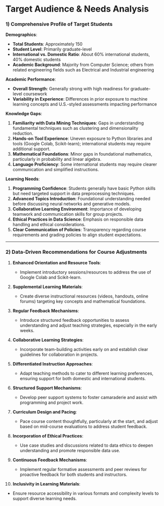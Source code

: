 Target Audience & Needs Analysis
================================

### 1) Comprehensive Profile of Target Students

**Demographics**:  
- **Total Students**: Approximately 150  
- **Student Level**: Primarily graduate-level  
- **International vs. Domestic Ratio**: About 60% international students, 40% domestic students  
- **Academic Background**: Majority from Computer Science; others from related engineering fields such as Electrical and Industrial engineering  

**Academic Performance**:  
- **Overall Strength**: Generally strong with high readiness for graduate-level coursework  
- **Variability in Experience**: Differences in prior exposure to machine learning concepts and U.S.-styled assessments impacting performance  

**Knowledge Gaps**:  
1. **Familiarity with Data Mining Techniques**: Gaps in understanding fundamental techniques such as clustering and dimensionality reduction.  
2. **Hands-on Tool Experience**: Uneven exposure to Python libraries and tools (Google Colab, Scikit-learn); international students may require additional support.  
3. **Mathematical Foundations**: Minor gaps in foundational mathematics, particularly in probability and linear algebra.  
4. **Language Proficiency**: Some international students may require clearer communication and simplified instructions.  

**Learning Needs**:  
1. **Programming Confidence**: Students generally have basic Python skills but need targeted support in data preprocessing techniques.  
2. **Advanced Topics Introduction**: Foundational understanding needed before discussing neural networks and generative models.  
3. **Collaborative Learning Environment**: Importance of developing teamwork and communication skills for group projects.  
4. **Ethical Practices in Data Science**: Emphasis on responsible data handling and ethical considerations.  
5. **Clear Communication of Policies**: Transparency regarding course requirements and grading policies to align student expectations.  

---

### 2) Data-Driven Recommendations for Course Adjustments

1. **Enhanced Orientation and Resource Tools**:  
   - Implement introductory sessions/resources to address the use of Google Colab and Scikit-learn.  

2. **Supplemental Learning Materials**:  
   - Create diverse instructional resources (videos, handouts, online forums) targeting key concepts and mathematical foundations.  

3. **Regular Feedback Mechanisms**:  
   - Introduce structured feedback opportunities to assess understanding and adjust teaching strategies, especially in the early weeks.  

4. **Collaborative Learning Strategies**:  
   - Incorporate team-building activities early on and establish clear guidelines for collaboration in projects.  

5. **Differentiated Instruction Approaches**:  
   - Adapt teaching methods to cater to different learning preferences, ensuring support for both domestic and international students.  

6. **Structured Support Mechanisms**:  
   - Develop peer support systems to foster camaraderie and assist with programming and project work.  

7. **Curriculum Design and Pacing**:  
   - Pace course content thoughtfully, particularly at the start, and adjust based on mid-course evaluations to address student feedback.  

8. **Incorporation of Ethical Practices**:  
   - Use case studies and discussions related to data ethics to deepen understanding and promote responsible data use.  

9. **Continuous Feedback Mechanisms**:  
   - Implement regular formative assessments and peer reviews for proactive feedback for both students and instructors.  

10. **Inclusivity in Learning Materials**:  
   - Ensure resource accessibility in various formats and complexity levels to support diverse learning needs.
